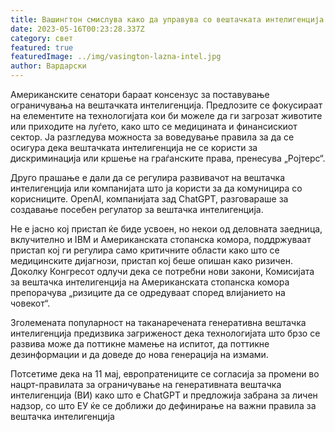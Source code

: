 ```yaml
---
title: Вашингтон смислува како да управува со вештачката интелигенција
date: 2023-05-16T00:23:28.337Z
category: свет
featured: true
featuredImage: ../img/vasington-lazna-intel.jpg
author: Вардарски
---
```

Американските сенатори бараат консензус за поставување ограничувања на вештачката интелигенција. Предлозите се фокусираат на елементите на технологијата кои би можеле да ги загрозат животите или приходите на луѓето, како што се медицината и финансискиот сектор. Ја разгледува можноста за воведување правила за да се осигура дека вештачката интелигенција не се користи за дискриминација или кршење на граѓанските права, пренесува „Ројтерс“.

Друго прашање е дали да се регулира развивачот на вештачка интелигенција или компанијата што ја користи за да комуницира со корисниците. OpenAI, компанијата зад ChatGPT, разговараше за создавање посебен регулатор за вештачка интелигенција.

Не е јасно кој пристап ќе биде усвоен, но некои од деловната заедница, вклучително и IBM и Американската стопанска комора, поддржуваат пристап кој ги регулира само критичните области како што се медицинските дијагнози, пристап кој беше опишан како ризичен. Доколку Конгресот одлучи дека се потребни нови закони, Комисијата за вештачка интелигенција на Американската стопанска комора препорачува „ризиците да се одредуваат според влијанието на човекот“.

Зголемената популарност на таканаречената генеративна вештачка интелигенција предизвика загриженост дека технологијата што брзо се развива може да поттикне мамење на испитот, да поттикне дезинформации и да доведе до нова генерација на измами.

Потсетиме дека на 11 мај, европратениците се согласија за промени во нацрт-правилата за ограничување на генеративната вештачка интелигенција (ВИ) како што е ChatGPT и предложија забрана за личен надзор, со што ЕУ ќе се доближи до дефинирање на важни правила за вештачка интелигенција